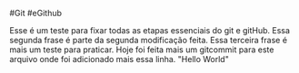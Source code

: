 #Git
#eGithub

Esse é um teste para fixar todas as etapas essenciais do git e gitHub.
Essa segunda frase é parte da segunda modificação feita.
Essa terceira frase é mais um teste para praticar.
Hoje foi feita mais um gitcommit para este arquivo onde foi adicionado mais essa linha.
"Hello World"
